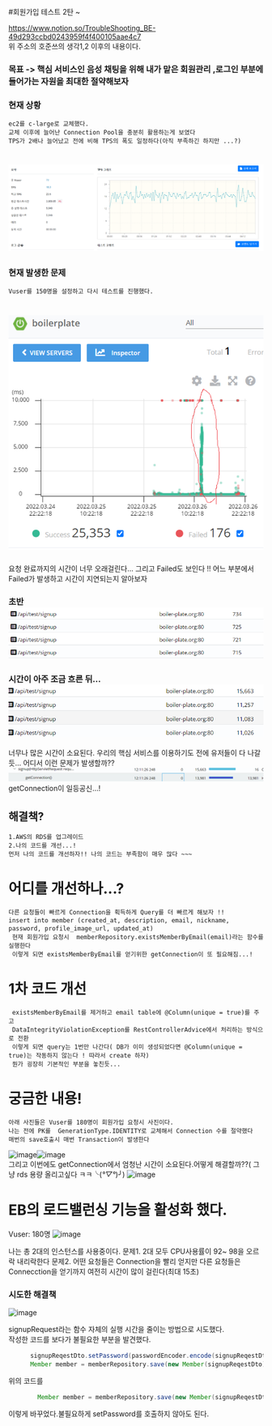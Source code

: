 #회원가입 테스트 2탄 ~

https://www.notion.so/TroubleShooting_BE-49d293ccbd0243959f4f400105aae4c7  
위 주소의 호준쓰의 생각1,2 이후의 내용이다.

### 목표 -> 핵심 서비스인  음성 채팅을 위해 내가 맡은 회원관리 ,로그인 부분에 들어가는 자원을 최대한 절약해보자


### 현재 상황 
    ec2를 c-large로 교체했다. 
    교체 이후에 늘어난 Connection Pool을 충분히 활용하는게 보였다
    TPS가 2배나 늘어났고 전에 비해 TPS의 폭도 일정하다(아직 부족하긴 하지만 ...?)
#    ![img.png](img.png)     

### 현재 발생한 문제
    Vuser를 150명을 설정하고 다시 테스트를 진행했다.
#    ![img_2.png](img_2.png)
요청 완료까지의 시간이 너무 오래걸린다... 그리고 Failed도 보인다 !!
어느 부분에서  Failed가 발생하고 시간이 지연되는지 알아보자  
### 초반 ![img_7.png](img_7.png)
### 시간이 아주 조금 흐른 뒤...![img_5.png](img_5.png)
너무나 많은 시간이 소요된다.
우리의 핵심 서비스를 이용하기도 전에 유저들이 다 나갈듯...
어디서 이런 문제가 발생할까??
![img_6.png](img_6.png)
getConnection이 일등공신...!

## 해결책?
    1.AWS의 RDS를 업그레이드
    2.나의 코드를 개선...! 
    먼저 나의 코드를 개선하자!! 나의 코드는 부족함이 매우 많다 ~~~

# 어디를 개선하나...?
    다른 요청들이 빠르게 Connection을 획득하게 Query를 더 빠르게 해보자 !! 
    insert into member (created_at, description, email, nickname, password, profile_image_url, updated_at)
     현재 회원가입 요청시  memberRepository.existsMemberByEmail(email)라는 함수를 실행한다 
     이렇게 되면 existsMemberByEmail를 얻기위한 getConnection이 또 필요해짐...!
# 1차 코드 개선 
     existsMemberByEmail를 제거하고 email table에 @Column(unique = true)를 주고 
     DataIntegrityViolationException를 RestControllerAdvice에서 처리하는 방식으로 전환 
     이렇게 되면 query는 1번만 나간다( DB가 이미 생성되었다면 @Column(unique = true)는 작동하지 않는다 ! 따라서 create 하자) 
     뭔가 굉장히 기본적인 부분을 놓친듯...
# 궁금한 내용! 
    아래 사진들은 Vuser를 180명이 회원가입 요청시 사진이다.   
    나는 전에 PK를  GenerationType.IDENTITY로 교체해서 Connection 수를 절약했다
    매번의 save호출시 매번 Transaction이 발생한다     
   ![image](https://user-images.githubusercontent.com/67067346/160248643-80e6fbd5-7c71-411d-b5c2-50df140d95af.png)![image](https://user-images.githubusercontent.com/67067346/160248662-20e34e0f-1caa-47a7-8801-413942f97a31.png)    
   그리고 이번에도 getConnection에서 엄청난 시간이 소요된다.어떻게 해결할까??( 그냥 rds 용량 올리고싶다 ㅋㅋ╰(*°▽°*)╯)
   ![image](https://user-images.githubusercontent.com/67067346/160249499-234149df-5fa4-441a-926b-bc0b56095afc.png)
   
   
# EB의 로드밸런싱 기능을 활성화 했다.
  Vuser: 180명
![image](https://user-images.githubusercontent.com/67067346/160271000-448253c0-bc2c-45df-bbad-4b991814ca4e.png)    
   
    
나는 총 2대의 인스턴스를 사용중이다.
문제1. 2대 모두 CPU사용률이 92~ 98을 오르락 내리락한다
문제2. 어떤 요청들은 Connection을 빨리 얻지만 다른 요청들은 Connecction을 얻기까지 여전히 시간이 많이 걸린다(최대 15초) 

### 시도한 해결책
![image](https://user-images.githubusercontent.com/67067346/160278981-0dee2bbe-8503-4b53-8bf7-78199d97f233.png)   

signupRequest라는 함수 자체의 실행 시간을 줄이는 방법으로 시도했다.   
작성한 코드를 보다가 불필요한 부분을 발견했다.   
```java 
      signupReqestDto.setPassword(passwordEncoder.encode(signupReqestDto.getPassword()));
      Member member = memberRepository.save(new Member(signupReqestDto));
```    
위의 코드를 
```java 
        Member member = memberRepository.save(new Member(signupReqestDto,passwordEncoder.encode(signupReqestDto.getPassword()));
``` 
이렇게 바꾸었다.불필요하게  setPassword를 호출하지 않아도 된다.

     
     










    
